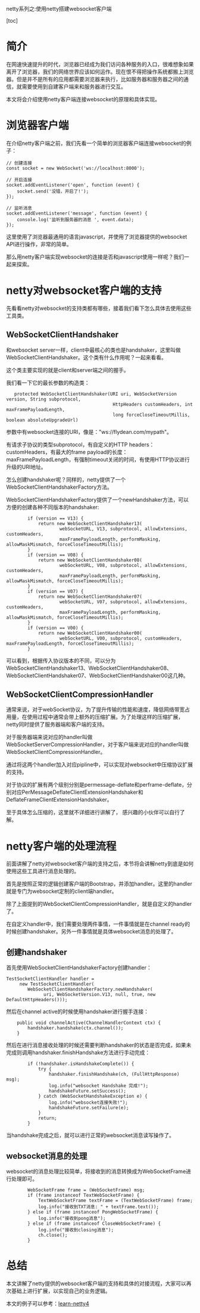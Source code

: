 netty系列之:使用netty搭建websocket客户端

[toc]

# 简介

在网速快速提升的时代，浏览器已经成为我们访问各种服务的入口，很难想象如果离开了浏览器，我们的网络世界应该如何运作。现在恨不得把操作系统都搬上浏览器。但是并不是所有的应用都需要浏览器来执行，比如服务器和服务器之间的通信，就需要使用到自建客户端来和服务器进行交互。

本文将会介绍使用netty客户端连接websocket的原理和具体实现。

# 浏览器客户端

在介绍netty客户端之前，我们先看一个简单的浏览器客户端连接websocket的例子：

```
// 创建连接
const socket = new WebSocket('ws://localhost:8000');

// 开启连接
socket.addEventListener('open', function (event) {
    socket.send('没错，开启了!');
});

// 监听消息
socket.addEventListener('message', function (event) {
    console.log('监听到服务器的消息 ', event.data);
});
```

这里使用了浏览器最通用的语言javascript，并使用了浏览器提供的websocket API进行操作，非常的简单。

那么用netty客户端实现websocket的连接是否和javascript使用一样呢？我们一起来探索。

# netty对websocket客户端的支持

先看看netty对websocket的支持类都有哪些，接着我们看下怎么具体去使用这些工具类。

## WebSocketClientHandshaker

和websocket server一样，client中最核心的类也是handshaker，这里叫做WebSocketClientHandshaker。这个类有什么作用呢？一起来看看。

这个类主要实现的就是client和server端之间的握手。

我们看一下它的最长参数的构造类：

```
   protected WebSocketClientHandshaker(URI uri, WebSocketVersion version, String subprotocol,
                                        HttpHeaders customHeaders, int maxFramePayloadLength,
                                        long forceCloseTimeoutMillis, boolean absoluteUpgradeUrl) 
```

参数中有websocket连接的URI，像是："ws://flydean.com/mypath"。

有请求子协议的类型subprotocol，有自定义的HTTP headers：customHeaders，有最大的frame payload的长度：maxFramePayloadLength，有强制timeout关闭的时间，有使用HTTP协议进行升级的URI地址。

怎么创建handshaker呢？同样的，netty提供了一个WebSocketClientHandshakerFactory方法。

WebSocketClientHandshakerFactory提供了一个newHandshaker方法，可以方便的创建各种不同版本的handshaker:

```
        if (version == V13) {
            return new WebSocketClientHandshaker13(
                    webSocketURL, V13, subprotocol, allowExtensions, customHeaders,
                    maxFramePayloadLength, performMasking, allowMaskMismatch, forceCloseTimeoutMillis);
        }
        if (version == V08) {
            return new WebSocketClientHandshaker08(
                    webSocketURL, V08, subprotocol, allowExtensions, customHeaders,
                    maxFramePayloadLength, performMasking, allowMaskMismatch, forceCloseTimeoutMillis);
        }
        if (version == V07) {
            return new WebSocketClientHandshaker07(
                    webSocketURL, V07, subprotocol, allowExtensions, customHeaders,
                    maxFramePayloadLength, performMasking, allowMaskMismatch, forceCloseTimeoutMillis);
        }
        if (version == V00) {
            return new WebSocketClientHandshaker00(
                    webSocketURL, V00, subprotocol, customHeaders, maxFramePayloadLength, forceCloseTimeoutMillis);
        }
```

可以看到，根据传入协议版本的不同，可以分为WebSocketClientHandshaker13、WebSocketClientHandshaker08、WebSocketClientHandshaker07、WebSocketClientHandshaker00这几种。

## WebSocketClientCompressionHandler

通常来说，对于webSocket协议，为了提升传输的性能和速度，降低网络带宽占用量，在使用过程中通常会带上额外的压缩扩展。为了处理这样的压缩扩展，netty同时提供了服务器端和客户端的支持。

对于服务器端来说对应的handler叫做WebSocketServerCompressionHandler，对于客户端来说对应的handler叫做WebSocketClientCompressionHandler。

通过将这两个handler加入对应pipline中，可以实现对websocket中压缩协议扩展的支持。

对于协议的扩展有两个级别分别是permessage-deflate和perframe-deflate，分别对应PerMessageDeflateClientExtensionHandshaker和DeflateFrameClientExtensionHandshaker。

至于具体怎么压缩的，这里就不详细进行讲解了， 感兴趣的小伙伴可以自行了解。

# netty客户端的处理流程

前面讲解了netty对websocket客户端的支持之后，本节将会讲解netty到底是如何使用这些工具进行消息处理的。

首先是按照正常的逻辑创建客户端的Bootstrap，并添加handler。这里的handler就是专门为websocket定制的client端handler。

除了上面提到的WebSocketClientCompressionHandler，就是自定义的handler了。

在自定义handler中，我们需要处理两件事情，一件事情就是在channel ready的时候创建handshaker。另外一件事情就是具体websocket消息的处理了。

## 创建handshaker

首先使用WebSocketClientHandshakerFactory创建handler：

```
TestSocketClientHandler handler =
     new TestSocketClientHandler(
        WebSocketClientHandshakerFactory.newHandshaker(
              uri, WebSocketVersion.V13, null, true, new DefaultHttpHeaders()));

```

然后在channel active的时候使用handshaker进行握手连接：

```
    public void channelActive(ChannelHandlerContext ctx) {
        handshaker.handshake(ctx.channel());
    }
```

然后在进行消息接收处理的时候还需要判断handshaker的状态是否完成，如果未完成则调用handshaker.finishHandshake方法进行手动完成：

```
        if (!handshaker.isHandshakeComplete()) {
            try {
                handshaker.finishHandshake(ch, (FullHttpResponse) msg);
                log.info("websocket Handshake 完成!");
                handshakeFuture.setSuccess();
            } catch (WebSocketHandshakeException e) {
                log.info("websocket连接失败!");
                handshakeFuture.setFailure(e);
            }
            return;
        }
```

当handshake完成之后，就可以进行正常的websocket消息读写操作了。

## websocket消息的处理

websocket的消息处理比较简单，将接收到的消息转换成为WebSocketFrame进行处理即可。

```
        WebSocketFrame frame = (WebSocketFrame) msg;
        if (frame instanceof TextWebSocketFrame) {
            TextWebSocketFrame textFrame = (TextWebSocketFrame) frame;
            log.info("接收到TXT消息: " + textFrame.text());
        } else if (frame instanceof PongWebSocketFrame) {
            log.info("接收到pong消息");
        } else if (frame instanceof CloseWebSocketFrame) {
            log.info("接收到closing消息");
            ch.close();
        }
```

# 总结

本文讲解了netty提供的websocket客户端的支持和具体的对接流程，大家可以再次基础上进行扩展，以实现自己的业务逻辑。

本文的例子可以参考：[learn-netty4](https://github.com/ddean2009/learn-netty4)

